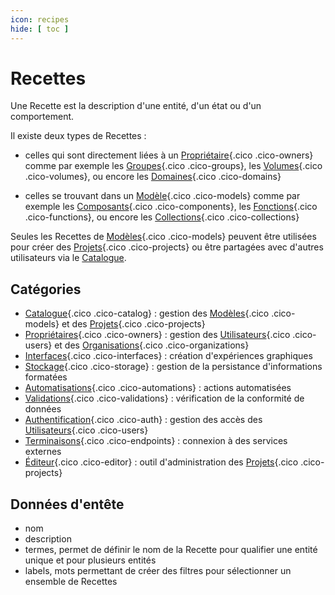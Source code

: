 ```yaml
---
icon: recipes
hide: [ toc ]
---
```

# Recettes

Une Recette est la description d'une entité, d'un état ou d'un comportement.

Il existe deux types de Recettes :

- celles qui sont directement liées à un [Propriétaire](/fr/concepts/owners/){.cico .cico-owners} comme par exemple les [Groupes](/fr/concepts/auth/groups/){.cico .cico-groups}, les [Volumes](/fr/concepts/storage/volumes/){.cico .cico-volumes}, ou encore les [Domaines](/fr/concepts/endpoints/domains/){.cico .cico-domains}

- celles se trouvant dans un [Modèle](/fr/concepts/catalog/models/){.cico .cico-models} comme par exemple les [Composants](/fr/concepts/interfaces/components/){.cico .cico-components}, les [Fonctions](/fr/concepts/automations/functions/){.cico .cico-functions}, ou encore les [Collections](/fr/concepts/storage/collections/){.cico .cico-collections}

Seules les Recettes de [Modèles](/fr/concepts/catalog/models/){.cico .cico-models} peuvent être utilisées pour créer des [Projets](/fr/concepts/catalog/projects/){.cico .cico-projects} ou être partagées avec d'autres utilisateurs via le [Catalogue](/fr/concepts/catalog/).

## Catégories
- [Catalogue](/fr/concepts/catalog/){.cico .cico-catalog} : gestion des [Modèles](/fr/concepts/catalog/models/){.cico .cico-models} et des [Projets](/fr/concepts/catalog/projects/){.cico .cico-projects}
- [Propriétaires](/fr/concepts/owners/){.cico .cico-owners} : gestion des [Utilisateurs](/fr/concepts/owners/users/){.cico .cico-users} et des [Organisations](/fr/concepts/owners/organizations/){.cico .cico-organizations}
- [Interfaces](/fr/concepts/interfaces/){.cico .cico-interfaces} : création d'expériences graphiques
- [Stockage](/fr/concepts/storage/){.cico .cico-storage} : gestion de la persistance d'informations formatées
- [Automatisations](/fr/concepts/automations/){.cico .cico-automations} : actions automatisées
- [Validations](/fr/concepts/validations/){.cico .cico-validations} : vérification de la conformité de données
- [Authentification](/fr/concepts/auth/){.cico .cico-auth} : gestion des accès des [Utilisateurs](/fr/concepts/owners/users/){.cico .cico-users}
- [Terminaisons](/fr/concepts/endpoints/){.cico .cico-endpoints} : connexion à des services externes
- [Éditeur](/fr/concepts/editor/){.cico .cico-editor} : outil d'administration des [Projets](/fr/concepts/catalog/projects/){.cico .cico-projects}

## Données d'entête
- nom
- description
- termes, permet de définir le nom de la Recette pour qualifier une entité unique et pour plusieurs entités
- labels, mots permettant de créer des filtres pour sélectionner un ensemble de Recettes
